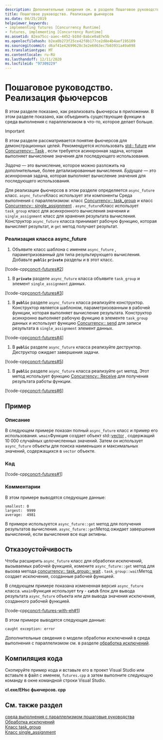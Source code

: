 ```yaml
---
description: Дополнительные сведения см. в разделе Пошаговое руководство. Реализация фьючерсов
title: Пошаговое руководство. Реализация фьючерсов
ms.date: 04/25/2019
helpviewer_keywords:
- implementing futures [Concurrency Runtime]
- futures, implementing [Concurrency Runtime]
ms.assetid: 82ea75cc-aaec-4452-b10d-8abce0a87e5b
ms.openlocfilehash: b2ea0b273f25ce42f8b177ce2d8e4b4aef195109
ms.sourcegitcommit: d6af41e42699628c3e2e6063ec7b03931a49a098
ms.translationtype: MT
ms.contentlocale: ru-RU
ms.lasthandoff: 12/11/2020
ms.locfileid: "97309229"
---
```

# <a name="walkthrough-implementing-futures"></a>Пошаговое руководство. Реализация фьючерсов

В этом разделе показано, как реализовать фьючерсы в приложении. В этом разделе показано, как объединить существующие функции в среда выполнения с параллелизмом в что-то, которое делает больше.

> [!IMPORTANT]
> В этом разделе рассматривается понятие фьючерсов для демонстрационных целей. Рекомендуется использовать [std:: future](../../standard-library/future-class.md) или [Concurrency:: Task](../../parallel/concrt/reference/task-class.md) , если требуется асинхронная задача, которая выполняет вычисление значения для последующего использования.

*Задача* — это вычисление, которое можно разложить на дополнительные, более детализированные вычисления. *Будущее* — это асинхронная задача, которая выполняет вычисление значения для последующего использования.

Для реализации фьючерсов в этом разделе определяется `async_future` класс. `async_future`Класс использует эти компоненты Среда выполнения с параллелизмом: класс [Concurrency:: task_group](reference/task-group-class.md) и класс [Concurrency:: single_assignment](../../parallel/concrt/reference/single-assignment-class.md) . `async_future`Класс использует `task_group` класс для асинхронного вычисления значения и `single_assignment` класс для хранения результата вычисления. Конструктор `async_future` класса принимает рабочую функцию, которая вычисляет результат, и `get` метод получает результат.

### <a name="to-implement-the-async_future-class"></a>Реализация класса async_future

1. Объявите класс шаблона с именем `async_future` , параметризованный для типа результирующего вычисления. Добавьте **`public`** **`private`** разделы и в этот класс.

[!code-cpp[concrt-futures#2](../../parallel/concrt/codesnippet/cpp/walkthrough-implementing-futures_1.cpp)]

1. В **`private`** разделе `async_future` класса объявите `task_group` и элемент `single_assignment` данных.

[!code-cpp[concrt-futures#3](../../parallel/concrt/codesnippet/cpp/walkthrough-implementing-futures_2.cpp)]

1. В **`public`** разделе `async_future` класса реализуйте конструктор. Конструктор является шаблоном, параметризованным в рабочей функции, которая выполняет вычисление результата. Конструктор асинхронно выполняет рабочую функцию в элементе `task_group` данных и использует функцию [Concurrency:: send](reference/concurrency-namespace-functions.md#send) для записи результата в `single_assignment` элемент данных.

[!code-cpp[concrt-futures#4](../../parallel/concrt/codesnippet/cpp/walkthrough-implementing-futures_3.cpp)]

1. В **`public`** разделе `async_future` класса реализуйте деструктор. Деструктор ожидает завершения задачи.

[!code-cpp[concrt-futures#5](../../parallel/concrt/codesnippet/cpp/walkthrough-implementing-futures_4.cpp)]

1. В **`public`** разделе `async_future` класса реализуйте `get` метод. Этот метод использует функцию [Concurrency:: Receive](reference/concurrency-namespace-functions.md#receive) для получения результата работы функции.

[!code-cpp[concrt-futures#6](../../parallel/concrt/codesnippet/cpp/walkthrough-implementing-futures_5.cpp)]

## <a name="example"></a>Пример

### <a name="description"></a>Описание

В следующем примере показан полный `async_future` класс и пример его использования. `wmain`Функция создает объект std::[vector](../../standard-library/vector-class.md) , содержащий 10 000 случайных целочисленных значений. Затем он использует `async_future` объекты для поиска наименьших и максимальных значений, содержащихся в `vector` объекте.

### <a name="code"></a>Код

[!code-cpp[concrt-futures#1](../../parallel/concrt/codesnippet/cpp/walkthrough-implementing-futures_6.cpp)]

### <a name="comments"></a>Комментарии

В этом примере выводятся следующие данные:

```Output
smallest: 0
largest:  9999
average:  4981
```

В примере используется `async_future::get` метод для получения результатов вычисления. `async_future::get`Метод ожидает завершения вычислений, если вычисления все еще активны.

## <a name="robust-programming"></a>Отказоустойчивость

Чтобы расширить `async_future` класс для обработки исключений, вызываемых рабочей функцией, измените `async_future::get` метод для вызова метода [concurrency:: task_group:: wait](reference/task-group-class.md#wait) . `task_group::wait`Метод создает исключения, созданные рабочей функцией.

В следующем примере показана измененная версия `async_future` класса. `wmain`Функция использует **`try`** - **`catch`** блок для вывода результата `async_future` объекта или для вывода значения исключения, созданного рабочей функцией.

[!code-cpp[concrt-futures-with-eh#1](../../parallel/concrt/codesnippet/cpp/walkthrough-implementing-futures_7.cpp)]

В этом примере выводятся следующие данные:

```Output
caught exception: error
```

Дополнительные сведения о модели обработки исключений в среда выполнения с параллелизмом см. в разделе [обработка исключений](../../parallel/concrt/exception-handling-in-the-concurrency-runtime.md).

## <a name="compiling-the-code"></a>Компиляция кода

Скопируйте пример кода и вставьте его в проект Visual Studio или вставьте в файл с именем, `futures.cpp` а затем выполните следующую команду в окне командной строки Visual Studio.

**cl.exe/EHsc фьючерсов. cpp**

## <a name="see-also"></a>См. также раздел

[среда выполнения с параллелизмом пошаговые руководства](../../parallel/concrt/concurrency-runtime-walkthroughs.md)<br/>
[Обработка исключений](../../parallel/concrt/exception-handling-in-the-concurrency-runtime.md)<br/>
[Класс task_group](reference/task-group-class.md)<br/>
[Класс single_assignment](../../parallel/concrt/reference/single-assignment-class.md)
